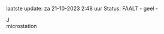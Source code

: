 laatste update: 
za 21-10-2023  2:48   uur 
Status: FAALT - geel - 
<div class="service R">J</div><div class="service Y">microstation</div>